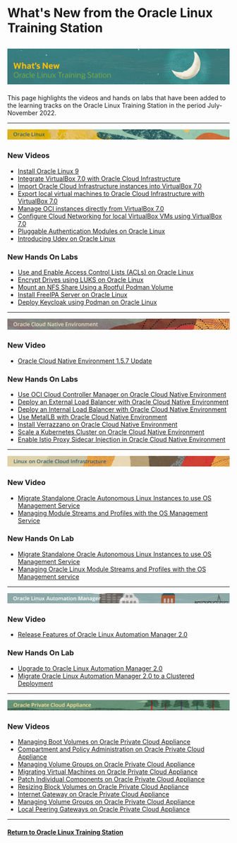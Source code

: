 # What's New from the Oracle Linux Training Station

![](../common/images/whats-new-head2.png)
---
This page highlights the videos and hands on labs that have been added to the learning tracks on the Oracle Linux Training Station in the period July-November 2022.

---

![](../common/images/OL-banner-v2a.png)

### New Videos

- [Install Oracle Linux 9](https://youtu.be/BDmBtP4Y7Wg)
- [Integrate VirtualBox 7.0 with Oracle Cloud Infrastructure](https://youtu.be/3roYMw-D2ks)
- [Import Oracle Cloud Infrastructure instances into VirtualBox 7.0](https://youtu.be/xGoE8X5NqkM)
- [Export local virtual machines to Oracle Cloud Infrastructure with VirtualBox 7.0](https://youtu.be/KZAw45DeIMw)
- [Manage OCI instances directly from VirtualBox 7.0](https://youtu.be/uFEN4Di-WDE)
- [Configure Cloud Networking for local VirtualBox VMs using VirtualBox 7.0](https://youtu.be/wi853qbgXh4)
- [Pluggable Authentication Modules on Oracle Linux](https://youtu.be/KRGC2lElVC8)
- [Introducing Udev on Oracle Linux](https://youtu.be/y3q8HAMTPDc)

### New Hands On Labs

- [Use and Enable Access Control Lists (ACLs) on Oracle Linux](https://luna.oracle.com/lab/7a272852-6042-47e3-b25f-eb681c733e66)
- [Encrypt Drives using LUKS on Oracle Linux](https://luna.oracle.com/lab/9c62956d-153b-4e93-84b0-0b2759f7e4bb)
- [Mount an NFS Share Using a Rootful Podman Volume](https://luna.oracle.com/lab/556e1401-568f-447e-8c0b-c94a86b1114f)
- [Install FreeIPA Server on Oracle Linux](https://luna.oracle.com/lab/19bfac85-6c1e-4775-8fc3-6f55022a8e47)
- [Deploy Keycloak using Podman on Oracle Linux](https://luna.oracle.com/lab/752793ff-9f74-4bb0-b848-90c5bcae4388)

---

![](../common/images/OCNE-banner-v2.png)

### New Video

- [Oracle Cloud Native Environment 1.5.7 Update](https://youtu.be/zMjAfYUB3Qw)

### New Hands On Labs

- [Use OCI Cloud Controller Manager on Oracle Cloud Native Environment](https://luna.oracle.com/lab/5571f277-3eb9-435f-b3b3-fe421fb9747e)
- [Deploy an External Load Balancer with Oracle Cloud Native Environment](https://luna.oracle.com/lab/be8d99fc-44c3-4062-a3c3-95e982243ccf)
- [Deploy an Internal Load Balancer with Oracle Cloud Native Environment](https://luna.oracle.com/lab/15c6f5a7-9fec-4946-bb42-92dd41310fdf)
- [Use MetalLB with Oracle Cloud Native Environment](https://luna.oracle.com/lab/d931637d-4e6b-4a46-ba17-810a942c4309)
- [Install Verrazzano on Oracle Cloud Native Environment](https://luna.oracle.com/lab/8a6bf419-7ef9-4be1-a679-680b03191011)
- [Scale a Kubernetes Cluster on Oracle Cloud Native Environment](https://luna.oracle.com/lab/6c9e4d88-27e7-43bd-9366-0693fb8e4d3a)
- [Enable Istio Proxy Sidecar Injection in Oracle Cloud Native Environment](https://luna.oracle.com/lab/6e667326-fd72-4e65-a5b5-8398c5eef960)

---
   
![](../common/images/OLCI-banner-v2.png)

### New Video

- [Migrate Standalone Oracle Autonomous Linux Instances to use OS Management Service](https://youtu.be/vNY4jelIdgk)
- [Managing Module Streams and Profiles with the OS Management Service](https://youtu.be/y-dnguUNr6Y)

### New Hands On Lab

- [Migrate Standalone Oracle Autonomous Linux Instances to use OS Management Service](https://luna.oracle.com/lab/8848ec22-81cd-46d5-aeab-dd2dae36118b)
- [Managing Oracle Linux Module Streams and Profiles with the OS Management service](https://luna.oracle.com/lab/6abfafd9-749e-4b28-93ea-830b6046501d)

---

![](../common/images/OLAM-banner-v2.png)

### New Video

- [Release Features of Oracle Linux Automation Manager 2.0](https://youtu.be/2UwUXngKsDY)

### New Hands On Lab

- [Upgrade to Oracle Linux Automation Manager 2.0](https://luna.oracle.com/lab/6c7124cc-474f-4dd4-89fa-9beb536c71f5)
- [Migrate Oracle Linux Automation Manager 2.0 to a Clustered Deployment](https://luna.oracle.com/lab/d1847f91-0cdc-41b8-afc4-eb6d0ccd40c2)

---

![](../common/images/PCA-banner-v2.png)

### New Videos

- [Managing Boot Volumes on Oracle Private Cloud Appliance](https://youtu.be/Vo4119i8HsU)
- [Compartment and Policy Administration on Oracle Private Cloud Appliance](https://youtu.be/KV4sQOWXab8)
- [Managing Volume Groups on Oracle Private Cloud Appliance](https://youtu.be/YlwfUWbXsT8)
- [Migrating Virtual Machines on Oracle Private Cloud Appliance](https://youtu.be/_YjZMVApxaE)
- [Patch Individual Components on Oracle Private Cloud Appliance](https://youtu.be/v_5ASLflVxU)
- [Resizing Block Volumes on Oracle Private Cloud Appliance](https://youtu.be/bO2kM9tSPU0)
- [Internet Gateway on Oracle Private Cloud Appliance](https://youtu.be/H8GwY7i720A)
- [Managing Volume Groups on Oracle Private Cloud Appliance](https://youtu.be/YlwfUWbXsT8)
- [Local Peering Gateways on Oracle Private Cloud Appliance](https://youtu.be/pxdkxjajhO0)

---
#### [Return to Oracle Linux Training Station](../README.md)
